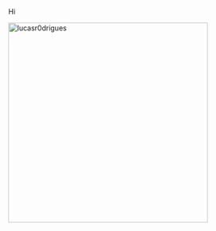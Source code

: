 Hi
 <p>
  <img
    align="center"
    width="400"
    src="https://github-readme-stats.vercel.app/api/top-langs?username=lucasr0drigues&show_icons=true&theme=dark&hide_border=true&locale=en&layout=compact"
    alt="lucasr0drigues"
  />
</p>

<!--<p>
  <img
    align="center"
    width="400"
    src="https://github-readme-streak-stats.herokuapp.com/?user=lucasr0drigues&theme=dark&hide_border=true"
    alt="lucasr0drigues"
  />
</p> //-->
